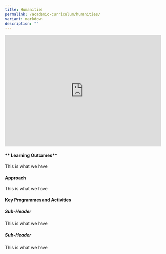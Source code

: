 ```yaml
---
title: Humanities
permalink: /academic-curriculum/humanities/
variant: markdown
description: ""
---
```

<style>
	.google-slides-container{ position: relative; width: 100%; padding-top: 72%; overflow: hidden; } .google-slides-container iframe{ position: absolute; top: 0; left: 0; width: 100%; height: 100%; }
</style>

<div class="google-slides-container">
<iframe allowfullscreen="true" height="605" width="864" frameborder="0" src="https://docs.google.com/presentation/d/e/2PACX-1vQllM41sHOpzsVXfmLQeC_0hPM5EMhZvJFIszyK-Wv5OrTNWujqZJYEf03hZwT7CUDP0PFADrTqZqLQ/embed?start=true&amp;loop=false&amp;delayms=3000"></iframe></div>


#### ** Learning Outcomes**
This is what we have



#### **Approach**
This is what we have



#### **Key Programmes and Activities**
##### Sub-Header
This is what we have



##### Sub-Header
This is what we have